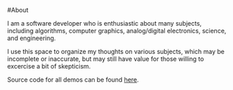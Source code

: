 #About

I am a software developer who is enthusiastic about many subjects, including algorithms, computer graphics, analog/digital electronics, science, and engineering.

I use this space to organize my thoughts on various subjects, which may be incomplete or inaccurate, but may still have value for those willing to excercise a bit of skepticism.

Source code for all demos can be found [here](https://github.com/zvxryb/zvxryb.github.io/tree/master/arcade/lib).
